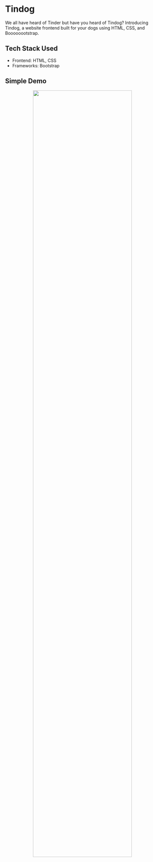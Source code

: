 # Tindog
We all have heard of Tinder but have you heard of Tindog? Introducing Tindog, a website frontend built for your dogs using HTML, CSS, and Boooooootstrap. 

## Tech Stack Used
- Frontend: HTML, CSS
- Frameworks: Bootstrap

## Simple Demo 
<p align="center">
  <img src="https://user-images.githubusercontent.com/95561298/219856367-25661917-f01c-494d-b769-9068b1035ddf.gif" width="80%" height="80%"/>
<p>
